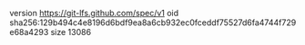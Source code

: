 version https://git-lfs.github.com/spec/v1
oid sha256:129b494c4e8196d6bdf9ea8a6cb932ec0fceddf75527d6fa4744f729e68a4293
size 13086

